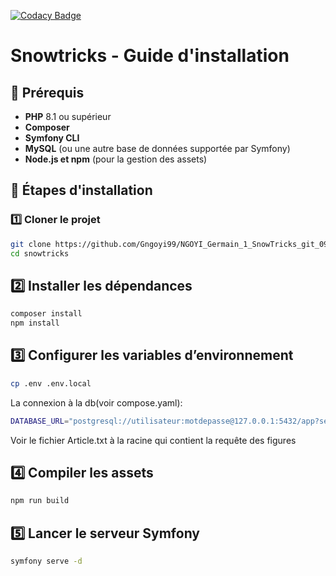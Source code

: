 [![Codacy Badge](https://app.codacy.com/project/badge/Grade/77e5b47b3b2a45ecb7e630c5c162e02f)](https://app.codacy.com/gh/Gngoyi99/NGOYI_Germain_1_SnowTricks_git_092024/dashboard?utm_source=gh&utm_medium=referral&utm_content=&utm_campaign=Badge_grade)
# Snowtricks - Guide d'installation

## 📌 Prérequis

- **PHP** 8.1 ou supérieur  
- **Composer**  
- **Symfony CLI**  
- **MySQL** (ou une autre base de données supportée par Symfony)  
- **Node.js et npm** (pour la gestion des assets)  

## 🔧 Étapes d'installation

### 1️⃣ Cloner le projet
```sh
git clone https://github.com/Gngoyi99/NGOYI_Germain_1_SnowTricks_git_092024.git
cd snowtricks
```
## 2️⃣ Installer les dépendances
```sh
composer install
npm install
```
## 3️⃣ Configurer les variables d’environnement
```sh
cp .env .env.local
```
La connexion à la db(voir compose.yaml):
```sh
DATABASE_URL="postgresql://utilisateur:motdepasse@127.0.0.1:5432/app?serverVersion=16&charset=utf8"
```
Voir le fichier Article.txt à la racine qui contient la requête des figures

## 4️⃣ Compiler les assets
```sh
npm run build
```
## 5️⃣ Lancer le serveur Symfony
```sh
symfony serve -d
```
